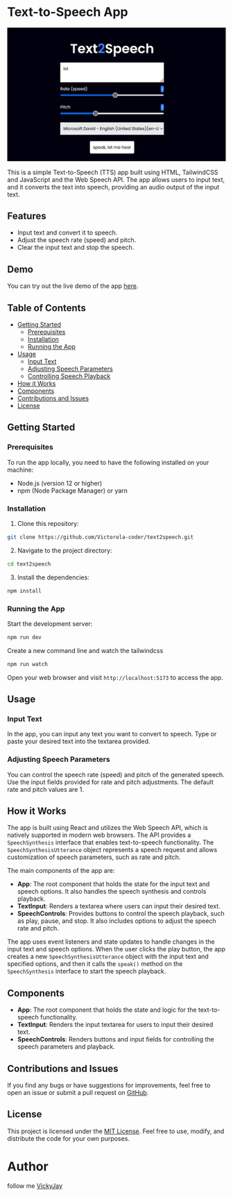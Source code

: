 # Text-to-Speech App

![Text-to-Speech App Screenshot](./src/img/project.png)

This is a simple Text-to-Speech (TTS) app built using HTML, TailwindCSS and JavaScript and the Web Speech API. The app allows users to input text, and it converts the text into speech, providing an audio output of the input text.

## Features

- Input text and convert it to speech.
- Adjust the speech rate (speed) and pitch.
- Clear the input text and stop the speech.

## Demo

You can try out the live demo of the app  [here](https://text2speech.vercel.app).

## Table of Contents

- [Getting Started](#getting-started)
  - [Prerequisites](#prerequisites)
  - [Installation](#installation)
  - [Running the App](#running-the-app)
- [Usage](#usage)
  - [Input Text](#input-text)
  - [Adjusting Speech Parameters](#adjusting-speech-parameters)
  - [Controlling Speech Playback](#controlling-speech-playback)
- [How it Works](#how-it-works)
- [Components](#components)
- [Contributions and Issues](#contributions-and-issues)
- [License](#license)

## Getting Started

### Prerequisites

To run the app locally, you need to have the following installed on your machine:

- Node.js (version 12 or higher)
- npm (Node Package Manager) or yarn

### Installation

1. Clone this repository:


```bash
git clone https://github.com/Victorola-coder/text2speech.git
```


2. Navigate to the project directory:

```bash
cd text2speech
```


3. Install the dependencies:

```bash
npm install
```


### Running the App

Start the development server:

```bash
npm run dev 
```

Create a new command line and watch the tailwindcss
```bash
npm run watch
```


Open your web browser and visit `http://localhost:5173` to access the app.

## Usage

### Input Text

In the app, you can input any text you want to convert to speech. Type or paste your desired text into the textarea provided.

### Adjusting Speech Parameters

You can control the speech rate (speed) and pitch of the generated speech. Use the input fields provided for rate and pitch adjustments. The default rate and pitch values are 1.

## How it Works

The app is built using React and utilizes the Web Speech API, which is natively supported in modern web browsers. The API provides a `SpeechSynthesis` interface that enables text-to-speech functionality. The `SpeechSynthesisUtterance` object represents a speech request and allows customization of speech parameters, such as rate and pitch.

The main components of the app are:

- **App**: The root component that holds the state for the input text and speech options. It also handles the speech synthesis and controls playback.
- **TextInput**: Renders a textarea where users can input their desired text.
- **SpeechControls**: Provides buttons to control the speech playback, such as play, pause, and stop. It also includes options to adjust the speech rate and pitch.

The app uses event listeners and state updates to handle changes in the input text and speech options. When the user clicks the play button, the app creates a new `SpeechSynthesisUtterance` object with the input text and specified options, and then it calls the `speak()` method on the `SpeechSynthesis` interface to start the speech playback.

## Components

- **App**: The root component that holds the state and logic for the text-to-speech functionality.
- **TextInput**: Renders the input textarea for users to input their desired text.
- **SpeechControls**: Renders buttons and input fields for controlling the speech parameters and playback.

## Contributions and Issues

If you find any bugs or have suggestions for improvements, feel free to open an issue or submit a pull request on [GitHub](https://victorola-coder/text2speech).

## License

This project is licensed under the [MIT License](LICENSE). Feel free to use, modify, and distribute the code for your own purposes.

# Author
 follow me [VickyJay](https://www.twitter.com/heyvickyjay)
